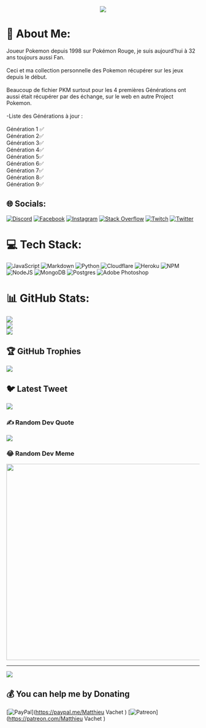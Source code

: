 <p align="center">
  <a href="https://github.com/Matthieu-Solgaleo/Solgaleo-Giveaway">
    <img src="https://raw.githubusercontent.com/Matthieu-Solgaleo/solgaleo-bot-IMG/main/Image%20PNG.png">
  </a>
</p>

# 💫 About Me:
Joueur Pokemon depuis 1998 sur Pokémon Rouge, je suis aujourd’hui à 32 ans toujours aussi Fan.<br><br>Ceci et ma collection personnelle des Pokemon récupérer sur les jeux depuis le début.<br><br>Beaucoup de fichier PKM surtout pour les 4 premières Générations ont  aussi était récupérer par des échange, sur le web en autre Project Pokemon.<br><br>-Liste des Générations à jour :<br><br>Génération 1 ✅<br>Génération 2✅<br>Génération 3✅<br>Génération 4✅<br>Génération 5✅<br>Génération 6✅<br>Génération 7✅<br>Génération 8✅<br>Génération 9✅<br>


## 🌐 Socials:
[![Discord](https://img.shields.io/badge/Discord-%237289DA.svg?logo=discord&logoColor=white)](https://discord.gg/https://discord.gg/uMA6hnayMB) [![Facebook](https://img.shields.io/badge/Facebook-%231877F2.svg?logo=Facebook&logoColor=white)](https://facebook.com/matthieu.vachet) [![Instagram](https://img.shields.io/badge/Instagram-%23E4405F.svg?logo=Instagram&logoColor=white)](https://instagram.com/Mathunting02) [![Stack Overflow](https://img.shields.io/badge/-Stackoverflow-FE7A16?logo=stack-overflow&logoColor=white)](https://stackoverflow.com/users/Matthieu) [![Twitch](https://img.shields.io/badge/Twitch-%239146FF.svg?logo=Twitch&logoColor=white)](https://twitch.tv/@ShinyHunting02) [![Twitter](https://img.shields.io/badge/Twitter-%231DA1F2.svg?logo=Twitter&logoColor=white)](https://twitter.com/@ShinyHunting02) 

# 💻 Tech Stack:
![JavaScript](https://img.shields.io/badge/javascript-%23323330.svg?style=for-the-badge&logo=javascript&logoColor=%23F7DF1E) ![Markdown](https://img.shields.io/badge/markdown-%23000000.svg?style=for-the-badge&logo=markdown&logoColor=white) ![Python](https://img.shields.io/badge/python-3670A0?style=for-the-badge&logo=python&logoColor=ffdd54) ![Cloudflare](https://img.shields.io/badge/Cloudflare-F38020?style=for-the-badge&logo=Cloudflare&logoColor=white) ![Heroku](https://img.shields.io/badge/heroku-%23430098.svg?style=for-the-badge&logo=heroku&logoColor=white) ![NPM](https://img.shields.io/badge/NPM-%23000000.svg?style=for-the-badge&logo=npm&logoColor=white) ![NodeJS](https://img.shields.io/badge/node.js-6DA55F?style=for-the-badge&logo=node.js&logoColor=white) ![MongoDB](https://img.shields.io/badge/MongoDB-%234ea94b.svg?style=for-the-badge&logo=mongodb&logoColor=white) ![Postgres](https://img.shields.io/badge/postgres-%23316192.svg?style=for-the-badge&logo=postgresql&logoColor=white) ![Adobe Photoshop](https://img.shields.io/badge/adobephotoshop-%2331A8FF.svg?style=for-the-badge&logo=adobephotoshop&logoColor=white)
# 📊 GitHub Stats:
![](https://github-readme-stats.vercel.app/api?username=Matthieu-Solgaleo&theme=dark&hide_border=false&include_all_commits=true&count_private=false)<br/>
![](https://github-readme-streak-stats.herokuapp.com/?user=Matthieu-Solgaleo&theme=dark&hide_border=false)<br/>
![](https://github-readme-stats.vercel.app/api/top-langs/?username=Matthieu-Solgaleo&theme=dark&hide_border=false&include_all_commits=true&count_private=false&layout=compact)

## 🏆 GitHub Trophies
![](https://github-profile-trophy.vercel.app/?username=Matthieu-Solgaleo&theme=radical&no-frame=false&no-bg=false&margin-w=4)

## 🐦 Latest Tweet
[![](https://gtce.itsvg.in/api?username=@ShinyHunting02)](https://github.com/VishwaGauravIn/github-twitter-card-embed)

### ✍️ Random Dev Quote
![](https://quotes-github-readme.vercel.app/api?type=vetical&theme=radical)

### 😂 Random Dev Meme
<img src="https://random-memer.herokuapp.com/" width="512px"/>

---
[![](https://visitcount.itsvg.in/api?id=Matthieu-Solgaleo&icon=5&color=7)](https://visitcount.itsvg.in)

  ## 💰 You can help me by Donating
  [![PayPal](https://img.shields.io/badge/PayPal-00457C?style=for-the-badge&logo=paypal&logoColor=white)](https://paypal.me/Matthieu Vachet ) [![Patreon](https://img.shields.io/badge/Patreon-F96854?style=for-the-badge&logo=patreon&logoColor=white)](https://patreon.com/Matthieu Vachet ) 

  
<!-- Proudly created with GPRM ( https://gprm.itsvg.in ) -->
